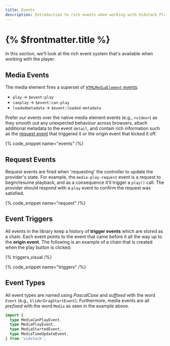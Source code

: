 ```yaml
---
title: Events
description: Introduction to rich events when working with Vidstack Player.
---
```


# {% $frontmatter.title %}

In this section, we'll look at the rich event system that's available when working with the player.

## Media Events

The media element fires a superset of [`HTMLMediaElement` events](https://developer.mozilla.org/en-US/docs/Web/API/HTMLMediaElement#events):

- `play` -> `$event:play`
- `canplay` -> `$event:can-play`
- `loadedmetadata` -> `$event:loaded-metadata`

Prefer our events over the native media element events (e.g., `<video>`) as they smooth out any
unexpected behaviour across browsers, attach additional metadata to the event `detail`, and contain
rich information such as the [request event](#request-events) that triggered it or the origin event
that kicked it off.

{% code_snippet name="events" /%}

## Request Events

Request events are fired when 'requesting' the controller to update the provider's state. For example,
the `media-play-request` event is a request to begin/resume playback, and as a consequence it'll
trigger a `play()` call. The provider should respond with a `play` event to confirm the request was
satisfied.

{% code_snippet name="request" /%}

## Event Triggers

All events in the library keep a history of **trigger events** which are stored as a
chain. Each event points to the event that came before it all the way up to the **origin event**.
The following is an example of a chain that is created when the play button is clicked:

{% triggers_visual /%}

{% code_snippet name="triggers" /%}

## Event Types

All event types are named using _PascalCase_ and _suffixed_ with the word `Event`
(e.g., `SliderDragStartEvent`). Furthermore, media events are all _prefixed_ with the word `Media` as
seen in the example above.

```ts {% copy=true %}
import {
  type MediaCanPlayEvent,
  type MediaPlayEvent,
  type MediaStartedEvent,
  type MediaTimeUpdateEvent,
} from 'vidstack';
```
